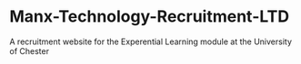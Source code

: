 # Manx-Technology-Recruitment-LTD
A recruitment website for the Experential Learning module at the University of Chester
